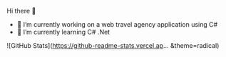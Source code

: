 Hi there 👋

- 🔭 I’m currently working on a web travel agency application using C#
- 🌱 I’m currently learning C# .Net

![GitHub Stats](https://github-readme-stats.vercel.ap... &theme=radical)
<!--
**DonCode86/DonCode86** is a ✨ _special_ ✨ repository because its `README.md` (this file) appears on your GitHub profile.

Here are some ideas to get you started:



- 👯 I’m looking to collaborate on ...
- 🤔 I’m looking for help with ...
- 💬 Ask me about ...
- 📫 How to reach me: ...
- 😄 Pronouns: ...
- ⚡ Fun fact: ...
-->
